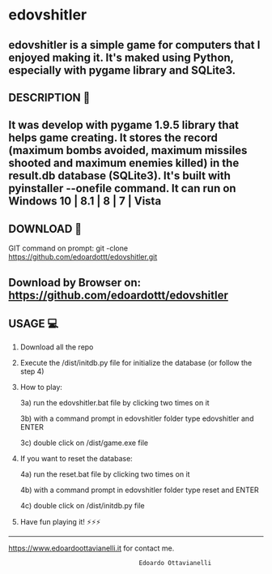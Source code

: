 # edovshitler
edovshitler is a simple game for computers that I enjoyed making it. It's maked using Python, especially with pygame library and SQLite3.
--------------------------
DESCRIPTION :mega:
--------------------------
It was develop with pygame 1.9.5 library that helps game creating. It stores the record (maximum bombs avoided, maximum missiles shooted and maximum enemies killed) in the result.db database (SQLite3). It's built with pyinstaller --onefile command.
It can run on Windows 10 | 8.1 | 8 | 7 | Vista
--------------------------
DOWNLOAD :satellite:
--------------------------
GIT command on prompt: git -clone https://github.com/edoardottt/edovshitler.git

Download by Browser on: https://github.com/edoardottt/edovshitler
--------------------------
USAGE :computer:
--------------------------
1) Download all the repo

2) Execute the /dist/initdb.py file for initialize the database (or follow the step 4)

3) How to play: 

      3a) run the edovshitler.bat file by clicking two times on it
      
      3b) with a command prompt in edovshitler folder type edovshitler and ENTER
      
      3c) double click on /dist/game.exe file
      
4) If you want to reset the database:

      4a) run the reset.bat file by clicking two times on it
      
      4b) with a command prompt in edovshitler folder type reset and ENTER
      
      4c) double click on /dist/initdb.py file
      
5) Have fun playing it!
:zap::zap::zap:
--------------------------
https://www.edoardoottavianelli.it for contact me.


                                        Edoardo Ottavianelli
